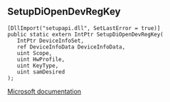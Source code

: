 ## SetupDiOpenDevRegKey

```
[DllImport("setupapi.dll", SetLastError = true)]
public static extern IntPtr SetupDiOpenDevRegKey(
   IntPtr DeviceInfoSet,
   ref DeviceInfoData DeviceInfoData,
   uint Scope,
   uint HwProfile,
   uint KeyType,
   uint samDesired
);
```

[Microsoft documentation](https://docs.microsoft.com/en-us/windows/win32/api/setupapi/nf-setupapi-setupdiopendevregkey)
